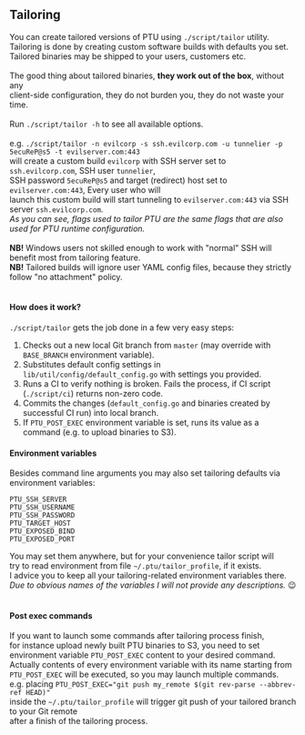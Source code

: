 ## Tailoring

You can create tailored versions of PTU using `./script/tailor` utility.<br/>
Tailoring is done by creating custom software builds with defaults you set.<br/>
Tailored binaries may be shipped to your users, customers etc.<br/>
<br/>
The good thing about tailored binaries, **they work out of the box**, without any<br/>
client-side configuration, they do not burden you, they do not waste your time.<br/>
<br/>
Run `./script/tailor -h` to see all available options.<br/>
<br/>
e.g. `./script/tailor -n evilcorp -s ssh.evilcorp.com -u tunnelier -p 5ecuReP@s5 -t evilserver.com:443`<br/>
will create a custom build `evilcorp` with SSH server set to ` ssh.evilcorp.com`, SSH user `tunnelier`,<br/>
SSH password `5ecuReP@s5` and target (redirect) host set to `evilserver.com:443`, Every user who will<br/>
launch this custom build will start tunneling to `evilserver.com:443` via SSH server `ssh.evilcorp.com`.<br/>
*As you can see, flags used to tailor PTU are the same flags that are also used for PTU runtime configuration.*<br/>
<br/>
**NB!** Windows users not skilled enough to work with "normal" SSH will benefit most from tailoring feature.<br/>
**NB!** Tailored builds will ignore user YAML config files, because they strictly follow "no attachment" policy. <br/>
<br/>

#### How does it work?
`./script/tailor` gets the job done in a few very easy steps:
1. Checks out a new local Git branch from `master` (may override with `BASE_BRANCH` environment variable).
2. Substitutes default config settings in `lib/util/config/default_config.go` with settings you provided.
3. Runs a CI to verify nothing is broken. Fails the process, if CI script (`./script/ci`) returns non-zero code.
4. Commits the changes (`default_config.go` and binaries created by successful CI run) into local branch.
5. If `PTU_POST_EXEC` environment variable is set, runs its value as a command (e.g. to upload binaries to S3).

#### Environment variables
Besides command line arguments you may also set tailoring defaults via environment variables:
```
PTU_SSH_SERVER
PTU_SSH_USERNAME
PTU_SSH_PASSWORD
PTU_TARGET_HOST
PTU_EXPOSED_BIND
PTU_EXPOSED_PORT
```
You may set them anywhere, but for your convenience tailor script will<br/>
try to read environment from file `~/.ptu/tailor_profile`, if it exists.<br/>
I advice you to keep all your tailoring-related environment variables there.<br/>
*Due to obvious names of the variables I will not provide any descriptions.* :wink:<br/>
<br/>

#### Post exec commands
If you want to launch some commands after tailoring process finish,<br/>
for instance upload newly built PTU binaries to S3, you need to set<br/>
environment variable `PTU_POST_EXEC` content to your desired command.<br/>
Actually contents of every environment variable with its name starting from<br/>
`PTU_POST_EXEC` will be executed, so you may launch multiple commands.<br/>
e.g. placing `PTU_POST_EXEC="git push my_remote $(git rev-parse --abbrev-ref HEAD)"`<br/>
inside the `~/.ptu/tailor_profile` will trigger git push of your tailored branch to your Git remote<br/>
after a finish of the tailoring process.
